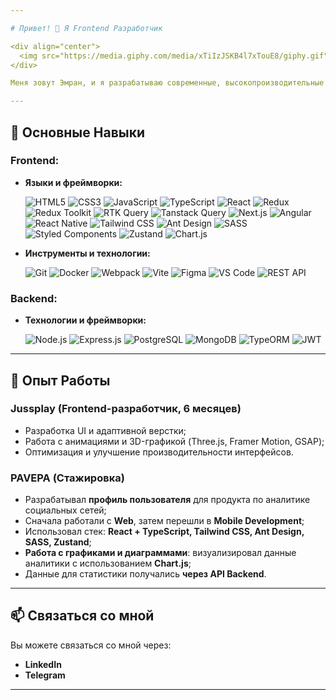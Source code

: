 ```yaml
---

# Привет! 👋 Я Frontend Разработчик

<div align="center">
  <img src="https://media.giphy.com/media/xTiIzJSKB4l7xTouE8/giphy.gif" alt="Hello!" />
</div>

Меня зовут Эмран, и я разрабатываю современные, высокопроизводительные веб-приложения. Мне нравится создавать красивые, удобные и эффективные интерфейсы, следуя передовым практикам веб-разработки.

---
```


## 🚀 Основные Навыки

### **Frontend:**
- **Языки и фреймворки:**
  <p>
    <img src="https://img.shields.io/badge/HTML5-E34F26?style=for-the-badge&logo=html5&logoColor=white" alt="HTML5" />
    <img src="https://img.shields.io/badge/CSS3-1572B6?style=for-the-badge&logo=css3&logoColor=white" alt="CSS3" />
    <img src="https://img.shields.io/badge/JavaScript-F7DF1E?style=for-the-badge&logo=javascript&logoColor=black" alt="JavaScript" />
    <img src="https://img.shields.io/badge/TypeScript-007ACC?style=for-the-badge&logo=typescript&logoColor=white" alt="TypeScript" />
    <img src="https://img.shields.io/badge/React-61DAFB?style=for-the-badge&logo=react&logoColor=black" alt="React" />
    <img src="https://img.shields.io/badge/Redux-764ABC?style=for-the-badge&logo=redux&logoColor=white" alt="Redux" />
    <img src="https://img.shields.io/badge/Redux_Toolkit-764ABC?style=for-the-badge&logo=redux&logoColor=white" alt="Redux Toolkit" />
    <img src="https://img.shields.io/badge/RTK_Query-764ABC?style=for-the-badge&logo=redux&logoColor=white" alt="RTK Query" />
    <img src="https://img.shields.io/badge/Tanstack_Query-FF4154?style=for-the-badge&logo=react-query&logoColor=white" alt="Tanstack Query" />
    <img src="https://img.shields.io/badge/Next.js-000000?style=for-the-badge&logo=nextdotjs&logoColor=white" alt="Next.js" />
    <img src="https://img.shields.io/badge/Angular-DD0031?style=for-the-badge&logo=angular&logoColor=white" alt="Angular" />
    <img src="https://img.shields.io/badge/React_Native-61DAFB?style=for-the-badge&logo=react&logoColor=black" alt="React Native" />
    <img src="https://img.shields.io/badge/Tailwind_CSS-38B2AC?style=for-the-badge&logo=tailwind-css&logoColor=white" alt="Tailwind CSS" />
    <img src="https://img.shields.io/badge/Ant_Design-0170FE?style=for-the-badge&logo=antdesign&logoColor=white" alt="Ant Design" /> 
    <img src="https://img.shields.io/badge/SASS-CC6699?style=for-the-badge&logo=sass&logoColor=white" alt="SASS" /> 
    <img src="https://img.shields.io/badge/Styled_Components-DB7093?style=for-the-badge&logo=styled-components&logoColor=white" alt="Styled Components" />
    <img src="https://img.shields.io/badge/Zustand-545454?style=for-the-badge&logo=zustand&logoColor=white" alt="Zustand" />
    <img src="https://img.shields.io/badge/Chart.js-FF6384?style=for-the-badge&logo=chartdotjs&logoColor=white" alt="Chart.js" />
  </p>
  
- **Инструменты и технологии:**
  <p>
    <img src="https://img.shields.io/badge/Git-F05032?style=for-the-badge&logo=git&logoColor=white" alt="Git" />
    <img src="https://img.shields.io/badge/Docker-2496ED?style=for-the-badge&logo=docker&logoColor=white" alt="Docker" />
    <img src="https://img.shields.io/badge/Webpack-8DD6F9?style=for-the-badge&logo=webpack&logoColor=black" alt="Webpack" />
    <img src="https://img.shields.io/badge/Vite-646CFF?style=for-the-badge&logo=vite&logoColor=white" alt="Vite" />
    <img src="https://img.shields.io/badge/Figma-F24E1E?style=for-the-badge&logo=figma&logoColor=white" alt="Figma" />
    <img src="https://img.shields.io/badge/VS_Code-007ACC?style=for-the-badge&logo=visual-studio-code&logoColor=white" alt="VS Code" />
    <img src="https://img.shields.io/badge/REST_API-02569B?style=for-the-badge&logo=api&logoColor=white" alt="REST API" />
  </p>

### **Backend:**
- **Технологии и фреймворки:**
  <p>
    <img src="https://img.shields.io/badge/Node.js-339933?style=for-the-badge&logo=node.js&logoColor=white" alt="Node.js" />
    <img src="https://img.shields.io/badge/Express.js-000000?style=for-the-badge&logo=express&logoColor=white" alt="Express.js" />
    <img src="https://img.shields.io/badge/PostgreSQL-336791?style=for-the-badge&logo=postgresql&logoColor=white" alt="PostgreSQL" />
    <img src="https://img.shields.io/badge/MongoDB-47A248?style=for-the-badge&logo=mongodb&logoColor=white" alt="MongoDB" />
    <img src="https://img.shields.io/badge/TypeORM-FF5858?style=for-the-badge&logo=typeorm&logoColor=white" alt="TypeORM" />
    <img src="https://img.shields.io/badge/JWT-black?style=for-the-badge&logo=json-web-tokens&logoColor=white" alt="JWT" />
  </p>

---

## 💼 Опыт Работы

### **Jussplay** (Frontend-разработчик, 6 месяцев)
- Разработка UI и адаптивной верстки;
- Работа с анимациями и 3D-графикой (Three.js, Framer Motion, GSAP);
- Оптимизация и улучшение производительности интерфейсов.

### **PAVEPA** (Стажировка)
- Разрабатывал **профиль пользователя** для продукта по аналитике социальных сетей;
- Сначала работали с **Web**, затем перешли в **Mobile Development**;
- Использовал стек: **React + TypeScript, Tailwind CSS, Ant Design, SASS, Zustand**;
- **Работа с графиками и диаграммами**: визуализировал данные аналитики с использованием **Chart.js**;
- Данные для статистики получались **через API Backend**.

---

## 📫 Связаться со мной

Вы можете связаться со мной через:

- **LinkedIn**
- **Telegram**
---

